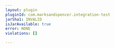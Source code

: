 ```yaml
---
layout: plugin
pluginId: com.marksandspencer.integration-test
jarSha1: INVALID
isJarAvailable: true
error: NONE
violations: []

---
```

